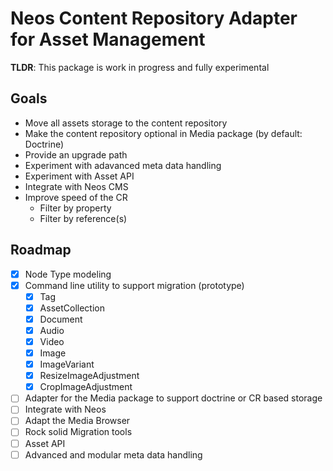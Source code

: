 Neos Content Repository Adapter for Asset Management
====================================================

**TLDR**: This package is work in progress and fully experimental

Goals
-----

- Move all assets storage to the content repository
- Make the content repository optional in Media package (by default: Doctrine)
- Provide an upgrade path
- Experiment with adavanced meta data handling
- Experiment with Asset API
- Integrate with Neos CMS
- Improve speed of the CR
    - Filter by property
    - Filter by reference(s)

Roadmap
-------

- [x] Node Type modeling
- [x] Command line utility to support migration (prototype)
    - [x] Tag
    - [x] AssetCollection
    - [x] Document
    - [x] Audio
    - [x] Video
    - [x] Image
    - [x] ImageVariant
    - [x] ResizeImageAdjustment
    - [x] CropImageAdjustment
- [ ] Adapter for the Media package to support doctrine or CR based storage
- [ ] Integrate with Neos
- [ ] Adapt the Media Browser
- [ ] Rock solid Migration tools
- [ ] Asset API
- [ ] Advanced and modular meta data handling
